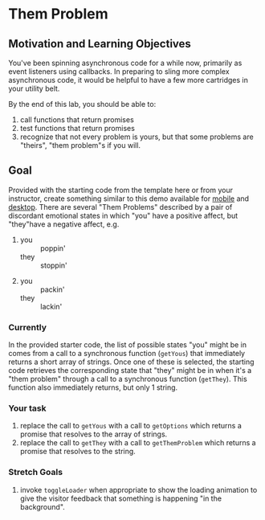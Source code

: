 # Them Problem

## Motivation and Learning Objectives

You've been spinning asynchronous code for a while now, primarily as event listeners using callbacks.
In preparing to sling more complex asynchronous code, it would be helpful to have a few more cartridges in your utility belt.

By the end of this lab, you should be able to:
1. call functions that return promises
1. test functions that return promises
1. recognize that not every problem is yours, but that some problems are "theirs", "them problem"s if you will.

## Goal

Provided with the starting code from the template here or from your instructor, create something similar to this demo available for [mobile](https://youtube.com/shorts/emnjXqlUx_U) and [desktop](https://youtu.be/v5PAXPlFfgw). There are several "Them Problems" described by a pair of discordant emotional states in which "you" have a positive affect, but "they"have a negative affect, e.g. 

<ol>
<li><dl><dt>you</dt><dd>poppin'</dd><dt>they</dt><dd>stoppin'</dd></dl></li>
<li><dl><dt>you</dt><dd>packin'</dd><dt>they</dt><dd>lackin'</dd></dl></li>
</ol>

### Currently
In the provided starter code, the list of possible states "you" might be in comes from a call to a synchronous function (`getYous`) that immediately returns a short array of strings. Once one of these is selected, the starting code retrieves the corresponding state that "they" might be in when it's a "them problem" through a call to a synchronous function (`getThey`). This function also immediately returns, but only 1 string.

### Your task
1. replace the call to `getYous` with a call to `getOptions` which returns a promise that resolves to the array of strings.
1. replace the call to `getThey` with a call to `getThemProblem` which returns a promise that resolves to the string.

### Stretch Goals
1. invoke `toggleLoader` when appropriate to show the loading animation to give the visitor feedback that something is happening "in the background".
